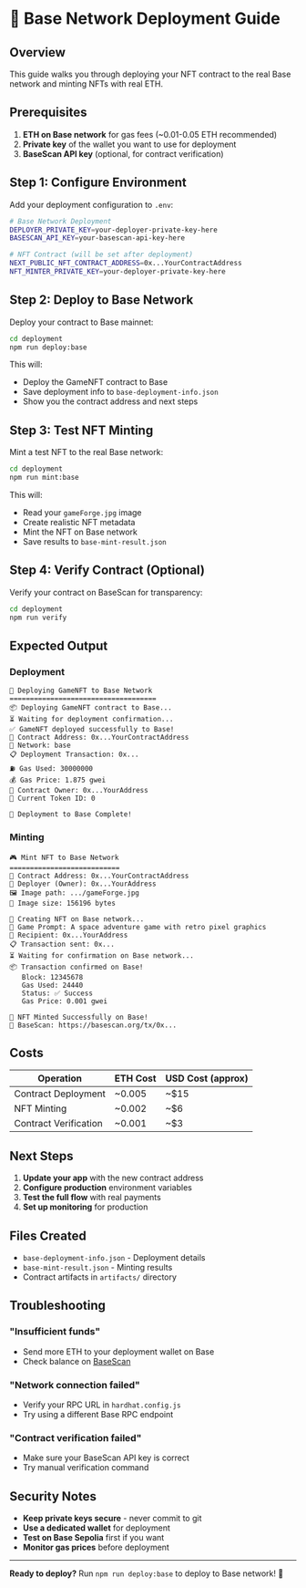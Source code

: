 # 🚀 Base Network Deployment Guide

## Overview

This guide walks you through deploying your NFT contract to the real Base network and minting NFTs with real ETH.

## Prerequisites

1. **ETH on Base network** for gas fees (~0.01-0.05 ETH recommended)
2. **Private key** of the wallet you want to use for deployment
3. **BaseScan API key** (optional, for contract verification)

## Step 1: Configure Environment

Add your deployment configuration to `.env`:

```bash
# Base Network Deployment
DEPLOYER_PRIVATE_KEY=your-deployer-private-key-here
BASESCAN_API_KEY=your-basescan-api-key-here

# NFT Contract (will be set after deployment)
NEXT_PUBLIC_NFT_CONTRACT_ADDRESS=0x...YourContractAddress
NFT_MINTER_PRIVATE_KEY=your-deployer-private-key-here
```

## Step 2: Deploy to Base Network

Deploy your contract to Base mainnet:

```bash
cd deployment
npm run deploy:base
```

This will:
- Deploy the GameNFT contract to Base
- Save deployment info to `base-deployment-info.json`
- Show you the contract address and next steps

## Step 3: Test NFT Minting

Mint a test NFT to the real Base network:

```bash
cd deployment
npm run mint:base
```

This will:
- Read your `gameForge.jpg` image
- Create realistic NFT metadata
- Mint the NFT on Base network
- Save results to `base-mint-result.json`

## Step 4: Verify Contract (Optional)

Verify your contract on BaseScan for transparency:

```bash
cd deployment
npm run verify
```

## Expected Output

### Deployment
```
🚀 Deploying GameNFT to Base Network
====================================
📦 Deploying GameNFT contract to Base...
⏳ Waiting for deployment confirmation...
✅ GameNFT deployed successfully to Base!
📍 Contract Address: 0x...YourContractAddress
🔗 Network: base
📋 Deployment Transaction: 0x...
⛽ Gas Used: 30000000
💰 Gas Price: 1.875 gwei
👤 Contract Owner: 0x...YourAddress
🎯 Current Token ID: 0

🎉 Deployment to Base Complete!
```

### Minting
```
🎮 Mint NFT to Base Network
===========================
📍 Contract Address: 0x...YourContractAddress
👤 Deployer (Owner): 0x...YourAddress
🖼️ Image path: .../gameForge.jpg
📁 Image size: 156196 bytes

🎨 Creating NFT on Base network...
📝 Game Prompt: A space adventure game with retro pixel graphics
👤 Recipient: 0x...YourAddress
📋 Transaction sent: 0x...
⏳ Waiting for confirmation on Base network...
📦 Transaction confirmed on Base!
   Block: 12345678
   Gas Used: 24440
   Status: ✅ Success
   Gas Price: 0.001 gwei

🎉 NFT Minted Successfully on Base!
🔗 BaseScan: https://basescan.org/tx/0x...
```

## Costs

| Operation | ETH Cost | USD Cost (approx) |
|-----------|----------|-------------------|
| Contract Deployment | ~0.005 | ~$15 |
| NFT Minting | ~0.002 | ~$6 |
| Contract Verification | ~0.001 | ~$3 |

## Next Steps

1. **Update your app** with the new contract address
2. **Configure production** environment variables
3. **Test the full flow** with real payments
4. **Set up monitoring** for production

## Files Created

- `base-deployment-info.json` - Deployment details
- `base-mint-result.json` - Minting results
- Contract artifacts in `artifacts/` directory

## Troubleshooting

### "Insufficient funds"
- Send more ETH to your deployment wallet on Base
- Check balance on [BaseScan](https://basescan.org)

### "Network connection failed"
- Verify your RPC URL in `hardhat.config.js`
- Try using a different Base RPC endpoint

### "Contract verification failed"
- Make sure your BaseScan API key is correct
- Try manual verification command

## Security Notes

- **Keep private keys secure** - never commit to git
- **Use a dedicated wallet** for deployment
- **Test on Base Sepolia** first if you want
- **Monitor gas prices** before deployment

---

**Ready to deploy?** Run `npm run deploy:base` to deploy to Base network! 🚀

